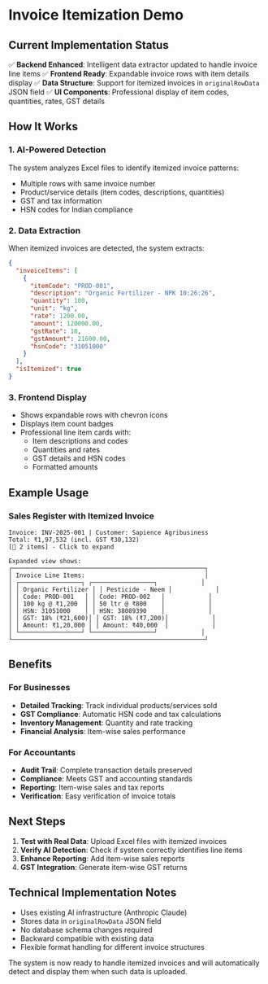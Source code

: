 # Invoice Itemization Demo

## Current Implementation Status

✅ **Backend Enhanced**: Intelligent data extractor updated to handle invoice line items
✅ **Frontend Ready**: Expandable invoice rows with item details display
✅ **Data Structure**: Support for itemized invoices in `originalRowData` JSON field
✅ **UI Components**: Professional display of item codes, quantities, rates, GST details

## How It Works

### 1. AI-Powered Detection
The system analyzes Excel files to identify itemized invoice patterns:
- Multiple rows with same invoice number
- Product/service details (item codes, descriptions, quantities)
- GST and tax information
- HSN codes for Indian compliance

### 2. Data Extraction
When itemized invoices are detected, the system extracts:
```json
{
  "invoiceItems": [
    {
      "itemCode": "PROD-001",
      "description": "Organic Fertilizer - NPK 10:26:26",
      "quantity": 100,
      "unit": "kg",
      "rate": 1200.00,
      "amount": 120000.00,
      "gstRate": 18,
      "gstAmount": 21600.00,
      "hsnCode": "31051000"
    }
  ],
  "isItemized": true
}
```

### 3. Frontend Display
- Shows expandable rows with chevron icons
- Displays item count badges
- Professional line item cards with:
  - Item descriptions and codes
  - Quantities and rates
  - GST details and HSN codes
  - Formatted amounts

## Example Usage

### Sales Register with Itemized Invoice
```
Invoice: INV-2025-001 | Customer: Sapience Agribusiness
Total: ₹1,97,532 (incl. GST ₹30,132)
[🔽 2 items] - Click to expand

Expanded view shows:
┌─────────────────────────────────────────────────────┐
│ Invoice Line Items:                                 │
│ ┌─────────────────┐ ┌─────────────────┐            │
│ │ Organic Fertilizer │ │ Pesticide - Neem │            │
│ │ Code: PROD-001   │ │ Code: PROD-002   │            │
│ │ 100 kg @ ₹1,200  │ │ 50 ltr @ ₹800    │            │
│ │ HSN: 31051000    │ │ HSN: 38089390    │            │
│ │ GST: 18% (₹21,600)│ │ GST: 18% (₹7,200)│            │
│ │ Amount: ₹1,20,000 │ │ Amount: ₹40,000  │            │
│ └─────────────────┘ └─────────────────┘            │
└─────────────────────────────────────────────────────┘
```

## Benefits

### For Businesses
- **Detailed Tracking**: Track individual products/services sold
- **GST Compliance**: Automatic HSN code and tax calculations
- **Inventory Management**: Quantity and rate tracking
- **Financial Analysis**: Item-wise sales performance

### For Accountants
- **Audit Trail**: Complete transaction details preserved
- **Compliance**: Meets GST and accounting standards
- **Reporting**: Item-wise sales and tax reports
- **Verification**: Easy verification of invoice totals

## Next Steps

1. **Test with Real Data**: Upload Excel files with itemized invoices
2. **Verify AI Detection**: Check if system correctly identifies line items
3. **Enhance Reporting**: Add item-wise sales reports
4. **GST Integration**: Generate item-wise GST returns

## Technical Implementation Notes

- Uses existing AI infrastructure (Anthropic Claude)
- Stores data in `originalRowData` JSON field
- No database schema changes required
- Backward compatible with existing data
- Flexible format handling for different invoice structures

The system is now ready to handle itemized invoices and will automatically detect and display them when such data is uploaded.